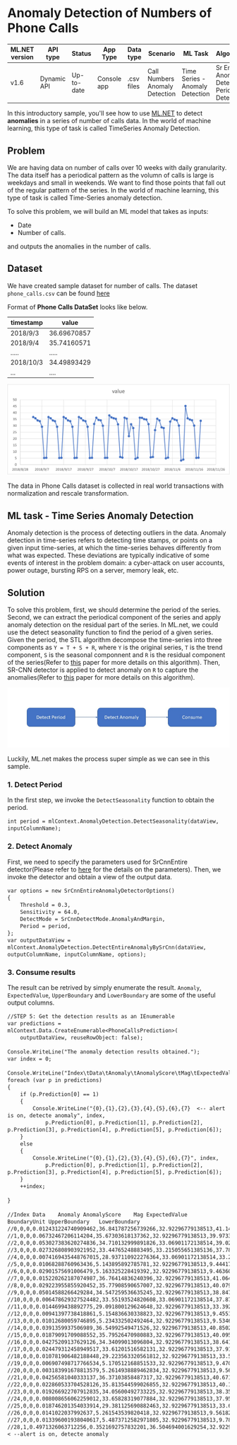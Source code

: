 # Anomaly Detection of Numbers of Phone Calls

| ML.NET version | API type          | Status                        | App Type    | Data type | Scenario            | ML Task                   | Algorithms                  |
|----------------|-------------------|-------------------------------|-------------|-----------|---------------------|---------------------------|-----------------------------|
| v1.6         | Dynamic API | Up-to-date | Console app | .csv files | Call Numbers Anomaly Detection| Time Series - Anomaly Detection | Sr Entire Anomaly Detection, Period Detection |

In this introductory sample, you'll see how to use [ML.NET](https://www.microsoft.com/net/learn/apps/machine-learning-and-ai/ml-dotnet) to detect **anomalies** in a series of number of calls data. In the world of machine learning, this type of task is called TimeSeries Anomaly Detection.

## Problem
We are having data on number of calls over 10 weeks with daily granularity. The data itself has a periodical pattern as the volumn of calls is large is weekdays and small in weekends. We want to find those points that fall out of the regular pattern of the series. In the world of machine learning, this type of task is called Time-Series anomaly detection.

To solve this problem, we will build an ML model that takes as inputs:
* Date
* Number of calls.

and outputs the anomalies in the number of calls.

## Dataset
We have created sample dataset for number of calls. The dataset `phone_calls.csv` can be found [here](./SrCnnEntireDetection/Data/phone_calls.csv)

Format of **Phone Calls DataSet** looks like below.

| timestamp  | value |
|--------|--------------|
| 2018/9/3  | 36.69670857  |
| 2018/9/4  | 35.74160571  |
| .....  | .....  |
| 2018/10/3  | 34.49893429  |
| ...    | ....   |

![Time-Series data](docs/images/data_visualization.png)

The data in Phone Calls dataset is collected in real world transactions with normalization and rescale transformation.

## ML task - Time Series Anomaly Detection
Anomaly detection is the process of detecting outliers in the data. Anomaly detection in time-series refers to detecting time stamps, or points on a given input time-series, at which the time-series behaves differently from what was expected. These deviations are typically indicative of some events of interest in the problem domain: a cyber-attack on user accounts, power outage, bursting RPS on a server, memory leak, etc.

## Solution
To solve this problem, first, we should determine the period of the series. Second, we can extract the periodical component of the series and apply anomaly detection on the residual part of the series. In ML.net, we could use the detect seasonality function to find the period of a given series. Given the period, the STL algorithm decompose the time-series into three components as `Y = T + S + R`, where `Y` is the original series, `T` is the trend component, `S` is the seasonal componnent and `R` is the residual component of the series(Refer to [this](http://www.nniiem.ru/file/news/2016/stl-statistical-model.pdf) paper for more details on this algorithm). Then, SR-CNN detector is applied to detect anomaly on `R` to capture the anomalies(Refer to [this](https://arxiv.org/pdf/1906.03821.pdf) paper for more details on this algorithm).

![Detect-Anomaly-Pipeline](docs/images/detect-anomaly-pipeline.png)

Luckily, ML.net makes the process super simple as we can see in this sample.

### 1. Detect Period

In the first step, we invoke the `DetectSeasonality` function to obtain the period.

```CSharp
int period = mlContext.AnomalyDetection.DetectSeasonality(dataView, inputColumnName);
```

### 2. Detect Anomaly

First, we need to specify the parameters used for SrCnnEntire detector(Please refer to [here](https://docs.microsoft.com/en-us/dotnet/api/microsoft.ml.timeseriescatalog.detectentireanomalybysrcnn?view=ml-dotnet#Microsoft_ML_TimeSeriesCatalog_DetectEntireAnomalyBySrCnn_Microsoft_ML_AnomalyDetectionCatalog_Microsoft_ML_IDataView_System_String_System_String_System_Double_System_Int32_System_Double_Microsoft_ML_TimeSeries_SrCnnDetectMode_) for the details on the parameters). Then, we invoke the detector and obtain a view of the output data.
```CSharp
var options = new SrCnnEntireAnomalyDetectorOptions()
{
    Threshold = 0.3,
    Sensitivity = 64.0,
    DetectMode = SrCnnDetectMode.AnomalyAndMargin,
    Period = period,
};
var outputDataView = mlContext.AnomalyDetection.DetectEntireAnomalyBySrCnn(dataView, outputColumnName, inputColumnName, options);
```

### 3. Consume results
The result can be retrived by simply enumerate the result. `Anomaly`, `ExpectedValue`, `UpperBoundary` and `LowerBoundary` are some of the useful output columns.

```CSharp
//STEP 5: Get the detection results as an IEnumerable
var predictions = mlContext.Data.CreateEnumerable<PhoneCallsPrediction>(
    outputDataView, reuseRowObject: false);

Console.WriteLine("The anomaly detection results obtained.");
var index = 0;

Console.WriteLine("Index\tData\tAnomaly\tAnomalyScore\tMag\tExpectedValue\tBoundaryUnit\tUpperBoundary\tLowerBoundary");
foreach (var p in predictions)
{
    if (p.Prediction[0] == 1)
    {
        Console.WriteLine("{0},{1},{2},{3},{4},{5},{6},{7}  <-- alert is on, detecte anomaly", index,
            p.Prediction[0], p.Prediction[1], p.Prediction[2], p.Prediction[3], p.Prediction[4], p.Prediction[5], p.Prediction[6]);
    }
    else
    {
        Console.WriteLine("{0},{1},{2},{3},{4},{5},{6},{7}", index,
            p.Prediction[0], p.Prediction[1], p.Prediction[2], p.Prediction[3], p.Prediction[4], p.Prediction[5], p.Prediction[6]);
    }
    ++index;

}

//Index Data    Anomaly AnomalyScore    Mag ExpectedValue   BoundaryUnit UpperBoundary   LowerBoundary
//0,0,0,0.012431224740909462,36.841787256739266,32.92296779138513,41.14206982401966,32.541504689458876
//1,0,0,0.06732467206114204,35.67303618137362,32.92296779138513,39.97331874865401,31.372753614093227
//2,0,0,0.053027383620274836,34.710132999891826,33.06901172138514,39.029491313022824,30.390774686760828
//3,0,0,0.027326808903921952,33.44765248883495,33.215055651385136,37.786086547816545,29.10921842985335
//4,0,0,0.0074169435448767015,28.937110922276364,33.06901172138514,33.25646923540736,24.61775260914537
//5,0,0,0.01068288760963436,5.143895892785781,32.92296779138513,9.444178460066171,0.843613325505391
//6,0,0,0.02901575691006479,5.163325228419392,32.92296779138513,9.463607795699783,0.8630426611390014
//7,0,0,0.015220262187074987,36.76414836240396,32.92296779138513,41.06443092968435,32.46386579512357
//8,0,0,0.029223955855920452,35.77908590657007,32.92296779138513,40.07936847385046,31.478803339289676
//9,0,0,0.05014588266429284,34.547259536635245,32.92296779138513,38.847542103915636,30.246976969354854
//10,0,0,0.006478629327524482,33.55193524820608,33.06901172138514,37.871293561337076,29.23257693507508
//11,0,0,0.0144699438892775,29.091800129624648,32.92296779138513,33.392082696905035,24.79151756234426
//12,0,0,0.00941397738418861,5.154836630338823,32.92296779138513,9.455119197619213,0.8545540630584334
//13,0,0,0.01012680059746895,5.234332502492464,32.92296779138513,9.534615069772855,0.934049935212073
//14,0,0,0.0391359937506989,36.54992549471526,32.92296779138513,40.85020806199565,32.24964292743487
//15,0,0,0.01879091709088552,35.79526470980883,32.92296779138513,40.095547277089224,31.494982142528443
//16,0,0,0.04275209137629126,34.34099013096804,32.92296779138513,38.64127269824843,30.040707563687647
//17,0,0,0.024479312458949517,33.61201516582131,32.92296779138513,37.9122977331017,29.31173259854092
//18,0,0,0.010781906482188448,29.223563320561812,32.92296779138513,33.5238458878422,24.923280753281425
//19,0,0,0.006907498717766534,5.170512168851533,32.92296779138513,9.470794736131923,0.8702296015711433
//20,0,0,0.003183991678813579,5.2614938889462834,32.92296779138513,9.561776456226674,0.9612113216658926
//21,0,0,0.04256581040333137,36.37103858487317,32.92296779138513,40.67132115215356,32.07075601759278
//22,0,0,0.022860533704528126,35.813544599026855,32.92296779138513,40.113827166307246,31.513262031746464
//23,0,0,0.019266922707912835,34.05600492733225,32.92296779138513,38.356287494612644,29.755722360051863
//24,0,0,0.008008656062259012,33.65828319077884,32.92296779138513,37.95856575805923,29.358000623498448
//25,0,0,0.018746201354033914,29.381125690882463,32.92296779138513,33.681408258162854,25.080843123602072
//26,0,0,0.0141022037992637,5.261543539820418,32.92296779138513,9.561826107100808,0.9612609725400283
//27,0,0,0.013396001938040617,5.4873712582971805,32.92296779138513,9.787653825577571,1.1870886910167897
//28,1,0.4971326063712256,0.3521692757832201,36.504694001629254,32.92296779138513,40.804976568909645,32.20441143434886 < --alert is on, detecte anomaly
```
